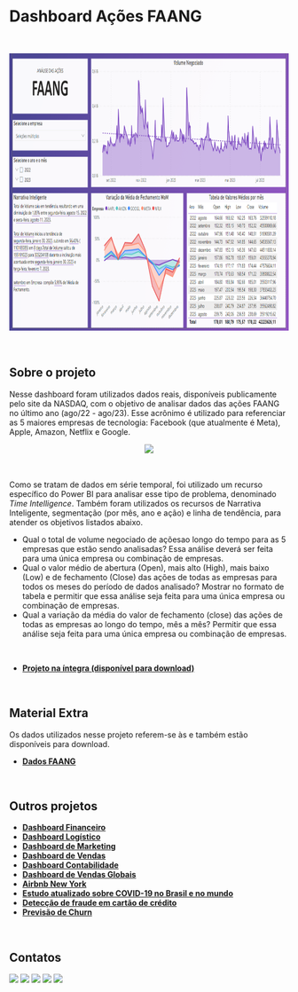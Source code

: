 # Dashboard Ações FAANG
<br/>

<p align="center">
  <img src="dashboard_faang.png" height=500px>
</p>
<br/>

## Sobre o projeto
Nesse dashboard foram utilizados dados reais, disponíveis publicamente pelo site da NASDAQ, com o  objetivo de analisar dados das ações FAANG no último ano (ago/22 - ago/23). Esse acrônimo é utilizado para referenciar as 5 maiores empresas de tecnologia: Facebook (que atualmente é Meta), Apple, Amazon, Netflix e Google.
<br/>

<p align="center">
  <img src="https://blogger.googleusercontent.com/img/b/R29vZ2xl/AVvXsEiOpWwo_ATpkP4BwUNL8KF2USxAj0UGuh70sPI9bI_COzgNUWk__Ss4x6GD2Q-wJpiped65-L32FClN74rWB1e-40yBDWoxCZCq5Uxt_2eDwiipfHwTG9v5635_y81AW-Bri83xpB24nuMPJo0JlC4Jzwe81XRHg1fjUkwtNEA2VJRDxEQ__U51bKFwxts/s16000/faang.jpg" width="40%">
</p>
<br/>

Como se tratam de dados em série temporal, foi utilizado um recurso específico do Power BI para analisar esse tipo de problema, denominado _Time Intelligence_. Também foram utilizados os recursos de Narrativa Inteligente, segmentação (por mês, ano e ação) e linha de tendência, para atender os objetivos listados abaixo.

* Qual o total de volume negociado de açõesao longo do tempo para as 5 empresas que  estão  sendo  analisadas? Essa  análise  deverá ser feita para uma  única empresa ou combinação de empresas.
* Qual  o  valor  médio  de  abertura  (Open),  mais  alto  (High),  mais  baixo  (Low)  e  de fechamento (Close) das ações de todas as empresas para todos os meses do período de  dados  analisado? Mostrar  no  formato  de  tabela  e permitir  que  essa  análise  seja  feita  para  uma  única  empresa  ou  combinação  de empresas.
* Qual  a  variação  da  média  do  valor  de fechamento  (close)  das  ações  de  todas  as empresas  ao  longo  do  tempo,  mês  a  mês?  Permitir  que  essa  análise  seja  feita  para uma única empresa ou combinação de empresas.
<br/>

* **[Projeto na íntegra (disponível para download)](https://github.com/raffaloffredo/dashboard_acoes_faang/blob/main/dashboard_faang.pbix)**
<br/>

## Material Extra
Os dados utilizados nesse projeto referem-se às  e também estão disponíveis para download.

* **[Dados FAANG](https://github.com/raffaloffredo/dashboard_acoes_faang/blob/main/dados_faang.csv)**
<br/>

## Outros projetos

* **[Dashboard Financeiro](https://github.com/raffaloffredo/dashboard_financeiro)**
* **[Dashboard Logístico](https://github.com/raffaloffredo/dashboard_logistica)**
* **[Dashboard de Marketing](https://github.com/raffaloffredo/dashboard_marketing)**
* **[Dashboard de Vendas](https://github.com/raffaloffredo/dashboard_vendas)**
* **[Dashboard Contabilidade](https://github.com/raffaloffredo/dashboard_contabilidade)**
* **[Dashboard de Vendas Globais](https://github.com/raffaloffredo/dashboard_vendas_globais/)**
* **[Airbnb New York](https://github.com/raffaloffredo/airbnb_new_york_portuguese)**
* **[Estudo atualizado sobre COVID-19 no Brasil e no mundo](https://github.com/raffaloffredo/covid_2023_portuguese)**
* **[Detecção de fraude em cartão de crédito](https://github.com/raffaloffredo/fraud_detection_portuguese)**
* **[Previsão de Churn](https://github.com/raffaloffredo/churn_prediction_portuguese)**
<br/>

 ## Contatos
<div>
  <a href="https://www.linkedin.com/in/raffaela-loffredo/?locale=en_US" target="_blank"><img src="https://img.shields.io/badge/-LinkedIn-%230077B5?style=for-the-badge&logo=linkedin&logoColor=white" target="_blank"></a>
  <a href="https://sites.google.com/view/loffredo/" target="_blank"><img src="https://img.shields.io/badge/website-000000?style=for-the-badge&logo=About.me&logoColor=white"></a>
  <a href = "mailto:raffaloffredo@protonmail.com"><img src="https://img.shields.io/badge/ProtonMail-8B89CC?style=for-the-badge&logo=protonmail&logoColor=white" target="_blank"></a>
  <a href="https://instagram.com/loffredo.ds" target="_blank"><img src="https://img.shields.io/badge/-Instagram-%23E4405F?style=for-the-badge&logo=instagram&logoColor=white" target="_blank"></a>
  <a href="https://medium.com/@loffredo.ds" target="_blank"><img src="https://img.shields.io/badge/Medium-12100E?style=for-the-badge&logo=medium&logoColor=white"></a>
</div>
